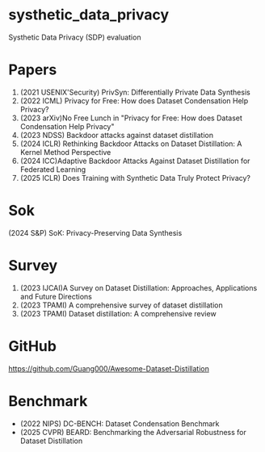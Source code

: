 # systhetic_data_privacy
Systhetic Data Privacy (SDP) evaluation

# Papers
1. (2021 USENIX'Security) PrivSyn: Differentially Private Data Synthesis
2. (2022 ICML) Privacy for Free: How does Dataset Condensation Help Privacy?
3. (2023 arXiv)No Free Lunch in "Privacy for Free: How does Dataset Condensation Help Privacy"
4. (2023 NDSS) Backdoor attacks against dataset distillation
5. (2024 ICLR) Rethinking Backdoor Attacks on Dataset Distillation: A Kernel Method Perspective
6. (2024 ICC)Adaptive Backdoor Attacks Against Dataset Distillation for Federated Learning
7. (2025 ICLR) Does Training with Synthetic Data Truly Protect Privacy?

# Sok
(2024 S&P) SoK: Privacy-Preserving Data Synthesis

# Survey
1. (2023 IJCAI)A Survey on Dataset Distillation: Approaches, Applications and Future Directions
2. (2023 TPAMI) A comprehensive survey of dataset distillation
3. (2023 TPAMI) Dataset distillation: A comprehensive review

# GitHub
https://github.com/Guang000/Awesome-Dataset-Distillation

# Benchmark
- (2022 NIPS) DC-BENCH: Dataset Condensation Benchmark
- (2025 CVPR) BEARD: Benchmarking the Adversarial Robustness for Dataset Distillation

